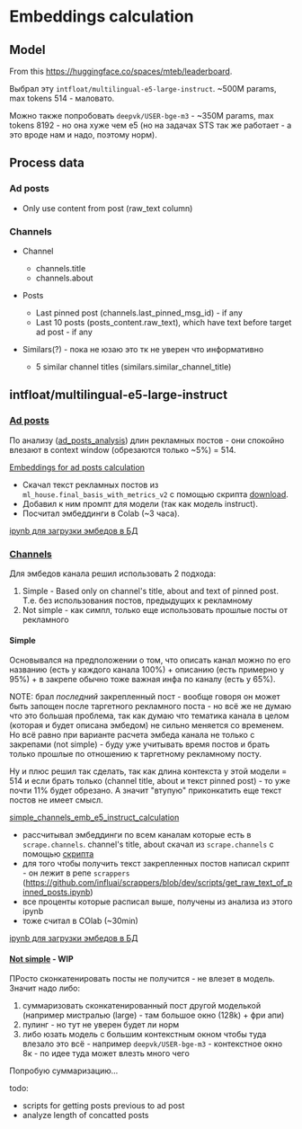 # Embeddings calculation

## Model

From this https://huggingface.co/spaces/mteb/leaderboard.

Выбрал эту `intfloat/multilingual-e5-large-instruct`. ~500M params, max tokens 514 - маловато.

Можно также попробовать `deepvk/USER-bge-m3` - ~350M params, max tokens 8192 - но она хуже чем е5 (но на задачах STS так же работает - а это вроде нам и надо, поэтому норм).

## Process data

### Ad posts

* Only use content from post (raw_text column)

### Channels

* Channel

  * channels.title
  * channels.about

* Posts

  * Last pinned post (channels.last_pinned_msg_id) - if any
  * Last 10 posts (posts_content.raw_text), which have text before target ad post - if any

* Similars(?) - пока не юзаю это тк не уверен что информативно

  * 5 similar channel titles (similars.similar_channel_title)

## intfloat/multilingual-e5-large-instruct

### [Ad posts](/embeddings/e5_instruct/ad_posts/)

По анализу ([ad_posts_analysis](/embeddings/e5_instruct/ad_posts/ad_posts_analysis.ipynb)) длин рекламных постов - они спокойно влезают в context window (обрезаются только ~5%) = 514.

[Embeddings for ad posts calculation](/embeddings/e5_instruct/ad_posts/ad_emb_w_e5_instruct.ipynb)

* Скачал текст рекламных постов из `ml_house.final_basis_with_metrics_v2` с помощью скрипта [download](/embeddings/download.py).
* Добавил к ним промпт для модели (так как модель instruct).
* Посчитал эмбеддинги в Colab (~3 часа).

[ipynb для загрузки эмбедов в БД](/embeddings/e5_instruct/ad_posts/ad_emb_e5_instruct_load_to_db.ipynb)

### [Channels](/embeddings/e5_instruct/channels/)

Для эмбедов канала решил использовать 2 подхода:

1. Simple - Based only on channel's title, about and text of pinned post. Т.е. без использования постов, предыдущих к рекламному
2. Not simple - как симпл, только еще использовать прошлые посты от рекламного

#### Simple

Основывался на предположении о том, что описать канал можно по его названию (есть у каждого канала 100%) + описанию (есть примерно у 95%) + в закрепе обычно тоже важная инфа по каналу (есть у 65%).

NOTE: брал *последний* закрепленный пост - вообще говоря он может быть запощен после таргетного рекламного поста - но всё же не думаю что это большая проблема, так как думаю что тематика канала в целом (которая и будет описана эмбедом) не сильно меняется со временем. Но всё равно при варианте расчета эмбеда канала не только с закрепами (not simple) - буду уже учитывать время постов и брать только прошлые по отношению к таргетному рекламному посту.

Ну и плюс решил так сделать, так как длина контекста у этой модели = 514 и если брать только (channel title, about и текст pinned post) - то уже почти 11% будет обрезано. А значит "втупую" приконкатить еще текст постов не имеет смысл.

[simple_channels_emb_e5_instruct_calculation](/embeddings/e5_instruct/channels/ch_wo_posts_emb_w_e5_instruct.ipynb)

* рассчитывал эмбеддинги по всем каналам которые есть в `scrape.channels`. channel's title, about скачал из `scrape.channels` с помощью [скрипта](/embeddings/download.py)
* для того чтобы получить текст закрепленных постов написал скрипт - он лежит в репе `scrappers` (https://github.com/influai/scrappers/blob/dev/scripts/get_raw_text_of_pinned_posts.ipynb)
* все проценты которые расписал выше, получены из анализа из этого ipynb
* тоже считал в COlab (~30min)

[ipynb для загрузки эмбедов в БД](/embeddings/e5_instruct/channels/ch_wo_posts_emb_e5_instruct_load_to_db.ipynb)

#### [Not simple](/embeddings/e5_instruct/channels/not_simple/) - WIP

ПРосто сконкатенировать посты не получится - не влезет в модель. Значит надо либо:

1. суммаризовать сконкатенированный пост другой моделькой (например мистралью (large) - там большое окно (128k) + фри апи)
2. пулинг - но тут не уверен будет ли норм
3. либо юзать модель с большим контекстным окном чтобы туда влезало это всё - например `deepvk/USER-bge-m3` - контекстное окно 8к - по идее туда может влезть много чего

Попробую суммаризацию...

todo:

* scripts for getting posts previous to ad post
* analyze length of concatted posts

